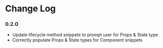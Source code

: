 # Change Log

### 0.2.0

- Update lifecycle method snippets to prompt user for Props & State type
- Correctly populate Props & State types for Component snippets